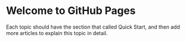 # Welcome to GitHub Pages

Each topic should have the section that called Quick Start, and then add more articles to explain this topic in detail.
